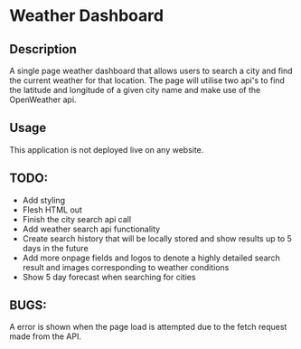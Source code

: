 # Weather Dashboard

## Description
A single page weather dashboard that allows users to search a city and find the current weather for that location. The page will utilise two api's to find the latitude and longitude of a given city name and make use of the OpenWeather api.

## Usage
This application is not deployed live on any website.

## TODO:
* Add styling
* Flesh HTML out
* Finish the city search api call
* Add weather search api functionality
* Create search history that will be locally stored and show results up to 5 days in the future
* Add more onpage fields and logos to denote a highly detailed search result and images corresponding to weather conditions
* Show 5 day forecast when searching for cities

## BUGS:
A error is shown when the page load is attempted due to the fetch request made from the API.